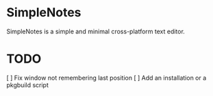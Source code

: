 # SimpleNotes
 SimpleNotes is a simple and minimal cross-platform text editor.

# TODO
[ ] Fix window not remembering last position
[ ] Add an installation or a pkgbuild script
